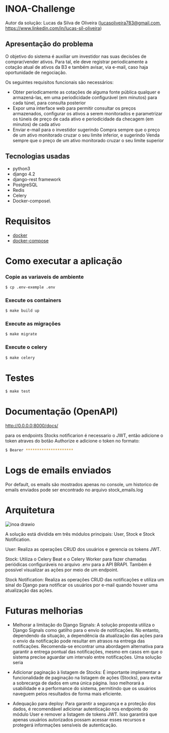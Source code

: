 # INOA-Challenge
Autor da solução: Lucas da Silva de Oliveira (lucasoliveira783@gmail.com, https://www.linkedin.com/in/lucas-sil-oliveira)

## Apresentação do problema
O objetivo do sistema é auxiliar um investidor nas suas decisões de comprar/vender ativos. Para tal, ele deve registrar periodicamente a cotação atual de ativos da B3 e também avisar, via e-mail, caso haja oportunidade de negociação.

Os seguintes requisitos funcionais são necessários:

- Obter periodicamente as cotações de alguma fonte pública qualquer e armazená-las, em uma periodicidade configurável (em minutos) para cada túnel, para consulta posterior
- Expor uma interface web para permitir consultar os preços armazenados, configurar os ativos a serem monitorados e parametrizar os túneis de preço de cada ativo e periodicidade da checagem (em minutos) de cada ativo
- Enviar e-mail para o investidor sugerindo Compra sempre que o preço de um ativo monitorado cruzar o seu limite inferior, e sugerindo Venda sempre que o preço de um ativo monitorado cruzar o seu limite superior


## Tecnologias usadas

  * python3
  * django 4.2
  * django-rest framework
  * PostgreSQL
  * Redis
  * Celery
  * Docker-compose\

 
Requisitos
============
  * [docker](https://www.docker.com/)
  * [docker-compose](https://docs.docker.com/compose/)

Como executar a aplicação
============

### Copie as variaveis de ambiente
```bash
$ cp .env-exemple .env
```

### Execute os containers
```bash
$ make build up
```

### Execute as migrações
```bash
$ make migrate
```
### Execute o celery
```bash
$ make celery
```

Testes
=====

```bash
$ make test
```

Documentação (OpenAPI)
=====
http://0.0.0.0:8000/docs/

para os endpoints Stocks notificarion é necessario o JWT, então adicione o token atraves do botão Authorize e adicione o token no formato: 

```bash
$ Bearer *********************
```


Logs de emails enviados
=====
Por default, os emails são mostrados apenas no console, um historico de emails enviados pode ser encontrado no arquivo stock_emails.log

Arquitetura
=====

![inoa drawio](https://github.com/Lucas-loliveira/INOA-Challenge/assets/22778168/4f424c4d-beab-4c57-9813-2ae9aee5d2fa)



A solução está dividida em três módulos principais: User, Stock e Stock Notification.

User: Realiza as operações CRUD dos usuários e gerencia os tokens JWT.

Stock: Utiliza o Celery Beat e o Celery Worker para fazer chamadas periódicas configuráveis no arquivo .env para a API BRAPI. Também é possível visualizar as ações por meio de um endpoint.

Stock Notification: Realiza as operações CRUD das notificações e utiliza um sinal do Django para notificar os usuários por e-mail quando houver uma atualização das ações.

Futuras melhorias
=====
* Melhorar a limitação do Django Signals: A solução proposta utiliza o Django Signals como gatilho para o envio de notificações. No entanto, dependendo da situação, a dependência da atualização das ações para o envio da notificação pode resultar em atrasos na entrega das notificações. Recomenda-se encontrar uma abordagem alternativa para garantir a entrega pontual das notificações, mesmo em casos em que o sistema precise aguardar um intervalo entre notificações. Uma solução seria 

* Adicionar paginação à listagem de Stocks: É importante implementar a funcionalidade de paginação na listagem de ações (Stocks), para evitar a sobrecarga de dados em uma única página. Isso melhorará a usabilidade e a performance do sistema, permitindo que os usuários naveguem pelos resultados de forma mais eficiente.

* Adequação para deploy: Para garantir a segurança e a proteção dos dados, é recomendável adicionar autenticação nos endpoints do módulo User e remover a listagem de tokens JWT. Isso garantirá que apenas usuários autorizados possam acessar esses recursos e protegerá informações sensíveis de autenticação.


